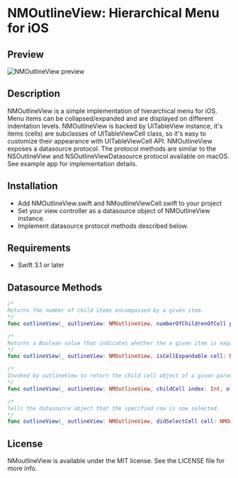 NMOutlineView: Hierarchical Menu for iOS 
========================================

## Preview
![NMOutlineView preview](http://netmedia.home.pl/github/nmoutlineview/nmoutlineview-preview.png)

## Description
NMOutlineView is a simple implementation of hierarchical menu for iOS. Menu items can be collapsed/expanded and are displayed on different indentation levels. NMOutlineView is backed by UITableView instance, it's items (cells) are subclasses of UITableViewCell class, so it's easy to customize their appearance with UITableViewCell API.
NMOutlineView exposes a datasource protocol. The protocol methods are similar to the NSOutlineView and NSOutlineViewDatasource protocol available on macOS.
See example app for implementation details.

## Installation
- Add NMOutlineView.swift and NMoutlineViewCell.swift to your project
- Set your view controller as a datasource object of NMOutlineView instance.
- Implement datasource protocol methods described below.

## Requirements
- Swift 3.1 or later

## Datasource Methods

```swift
/* 
Returns the number of child items encompassed by a given item.
*/
func outlineView(_ outlineView: NMOutlineView, numberOfChildrenOfCell parentCell: NMOutlineViewCell?) -> Int  
```

```swift
/*
Returns a Boolean value that indicates whether the a given item is expandable.  
*/
func outlineView(_ outlineView: NMOutlineView, isCellExpandable cell: NMOutlineViewCell) -> Bool 
```

```swift
/*
Invoked by outlineView to return the child cell object of a given parent item. 
*/
func outlineView(_ outlineView: NMOutlineView, childCell index: Int, ofParentAtIndexPath parentIndexPath: IndexPath?) -> NMOutlineViewCell
```

```swift
/*
Tells the datasource object that the specified row is now selected.
*/
func outlineView(_ outlineView: NMOutlineView, didSelectCell cell: NMOutlineViewCell);
```


## License
NMoutlineView is available under the MIT license. See the LICENSE file for more info.

